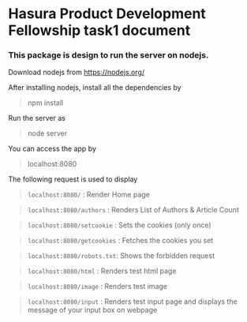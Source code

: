 ﻿# Hasura Product Development Fellowship task1 document
### This package is design to run the server on nodejs.
Download nodejs from https://nodejs.org/

After installing nodejs, install all the dependencies by  

> npm install

Run the server as
> node server

You can access the app by
>localhost:8080

The following request is used to display

> `localhost:8080/` : Render Home page

>`localhost:8080/authors` : Renders List of Authors & Article Count

> `localhost:8080/setcookie` : Sets the cookies (only once)

> `localhost:8080/getcookies` : Fetches the cookies you set

> `localhost:8080/robots.txt`: Shows the forbidden request

> `localhost:8080/html` : Renders test html page

>`localhost:8080/image` : Renders test image

> `localhost:8080/input` : Renders test input page and displays the    message of your input box on webpage 
